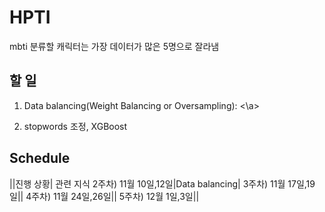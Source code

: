 # HPTI

mbti 분류할 캐릭터는 가장 데이터가 많은 5명으로 잘라냄

## 할 일

1. Data balancing(Weight Balancing or Oversampling): <a link=https://3months.tistory.com/414 ><\a>

2. stopwords 조정, XGBoost

## Schedule

||진행 상황| 관련 지식
2주차) 11월 10일,12일|Data balancing|
3주차) 11월 17일,19일||
4주차) 11월 24일,26일||
5주차) 12월 1일,3일||